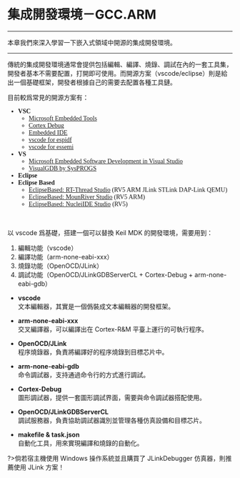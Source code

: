 # 集成開發環境－GCC.ARM <!-- {docsify-ignore-all} -->

---

本章我們來深入學習一下嵌入式領域中開源的集成開發環境。

---

傳統的集成開發環境通常會提供包括編輯、編譯、燒錄、調試在內的一套工具集，開發者基本不需要配置，打開即可使用。而開源方案（vscode/eclipse）則是給出一個基礎框架，開發者根據自己的需要去配置各種工具鏈。

目前較爲常見的開源方案有：

<font face="Iosevka Fixed Slab">

- **VSC**
  - [Microsoft Embedded Tools](https://devblogs.microsoft.com/cppblog/vscode-embedded-development/)
  - [Cortex Debug](https://github.com/Marus/cortex-debug/wiki)
  - [Embedded IDE](https://em-ide.com/zh-cn/)
  - [vscode for espidf](https://docs.espressif.com/projects/esp-idf/zh_CN/v4.3.1/esp32/index.html)
  - [vscode for essemi](https://www.essemi.com/index/article/plist?cid=141)
- **VS**
  - [Microsoft Embedded Software Development in Visual Studio](https://devblogs.microsoft.com/cppblog/visual-studio-embedded-development/)
  - [VisualGDB by SysPROGS](https://visualgdb.com/)
- **Eclipse**
- **Eclipse Based**
  - [EclipseBased: RT-Thread Studio](https://www.rt-thread.io/studio.html) (RV5 ARM JLink STLink DAP-Link QEMU)
  - [EclipseBased: MounRiver Studio](http://www.mounriver.com/) (RV5 ARM)
  - [EclipseBased: NucleiIDE Studio](https://www.rvmcu.com/nucleistudio.html) (RV5)

</font>

<br>

以 vscode 爲基礎，搭建一個可以替換 Keil MDK 的開發環境，需要用到：

1. 編輯功能（vscode）
2. 編譯功能（arm-none-eabi-xxx）
3. 燒錄功能（OpenOCD/JLink）
4. 調試功能（OpenOCD/JLinkGDBServerCL + Cortex-Debug + arm-none-eabi-gdb）

- **vscode**<br>
文本編輯器，其實是一個僞裝成文本編輯器的開發框架。

- **arm-none-eabi-xxx**<br>
交叉編譯器，可以編譯出在 Cortex-R&M 平臺上運行的可執行程序。

- **OpenOCD/JLink**<br>
程序燒錄器，負責將編譯好的程序燒錄到目標芯片中。

- **arm-none-eabi-gdb**<br>
命令調試器，支持通過命令行的方式進行調試。

- **Cortex-Debug**<br>
圖形調試器，提供一套圖形調試界面，需要與命令調試器搭配使用。

- **OpenOCD/JLinkGDBServerCL**<br>
調試服務器，負責協助調試器識別並管理各種仿真設備和目標芯片。

- **makefile & task.json**<br>
自動化工具，用來實現編譯和燒錄的自動化。

?>倘若宿主機使用 Windows 操作系統並且購買了 JLinkDebugger 仿真器，則推薦使用 JLink 方案！
